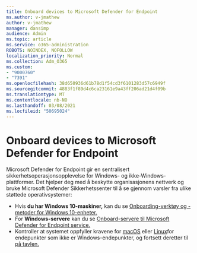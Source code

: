 ```yaml
---
title: Onboard devices to Microsoft Defender for Endpoint
ms.author: v-jmathew
author: v-jmathew
manager: dansimp
audience: Admin
ms.topic: article
ms.service: o365-administration
ROBOTS: NOINDEX, NOFOLLOW
localization_priority: Normal
ms.collection: Adm_O365
ms.custom:
- "9000760"
- "7391"
ms.openlocfilehash: 38d650936d61b78d1f54cd3f6101283d57c6949f
ms.sourcegitcommit: 4883f1f89d4c6ca23161e9a43ff206ad21d4f09b
ms.translationtype: MT
ms.contentlocale: nb-NO
ms.lasthandoff: 03/08/2021
ms.locfileid: "50695024"
---
```

# <a name="onboard-devices-to-microsoft-defender-for-endpoint"></a>Onboard devices to Microsoft Defender for Endpoint

Microsoft Defender for Endpoint gir en sentralisert sikkerhetsoperasjonsopplevelse for Windows- og ikke-Windows-plattformer. Det hjelper deg med å beskytte organisasjonens nettverk og bruke Microsoft Defender Sikkerhetssenter til å se gjennom varsler fra ulike støttede operativsystemer:

- Hvis **du har Windows 10-maskiner,** kan du se [Onboarding-verktøy og -metoder for Windows 10-enheter.](https://go.microsoft.com/fwlink/?linkid=2143460)
- For **Windows-servere** kan du se [Onboard-servere til Microsoft Defender for Endpoint service.](https://go.microsoft.com/fwlink/?linkid=2143627)
- Kontroller at systemet oppfyller kravene for [macOS](https://go.microsoft.com/fwlink/?linkid=2143461) eller [Linux](https://go.microsoft.com/fwlink/?linkid=2143462)for endepunkter som ikke er Windows-endepunkter, og fortsett deretter til [på tavlen.](https://go.microsoft.com/fwlink/?linkid=2143628) 
